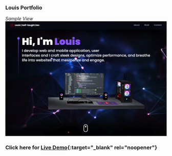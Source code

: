### Louis Portfolio

*Sample View*
![Alt text](https://github.com/louis2688/3d_dev_portfolio/blob/main/src/assets/demo.png "Demo")

### Click here for [Live Demo](https://louis-portfolio.netlify.app/){:target="_blank" rel="noopener"}
